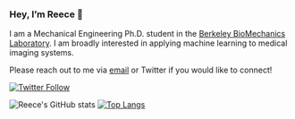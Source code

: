 ### Hey, I’m Reece 👋

I am a Mechanical Engineering Ph.D. student in the [Berkeley BioMechanics Laboratory](https://oconnell.berkeley.edu/). I am broadly interested in applying machine learning to medical imaging systems.

Please reach out to me via [email](mailto:rdhuff@berkeley.edu) or Twitter if you would like to connect!

[![Twitter Follow](https://img.shields.io/twitter/follow/reecedhuff?label=Follow&style=social)](https://twitter.com/reecedhuff)

![Reece's GitHub stats](https://github-readme-stats.vercel.app/api?username=reecehuff&show_icons=true&theme=dracula)
[![Top Langs](https://github-readme-stats.vercel.app/api/top-langs/?username=reecehuff&exclude_repo=reecehuff.github.io)](https://github.com/anuraghazra/github-readme-stats)

<!---
reecehuff/reecehuff is a ✨ special ✨ repository because its `README.md` (this file) appears on your GitHub profile.
You can click the Preview link to take a look at your changes.
--->

